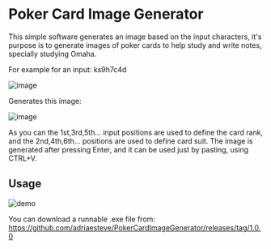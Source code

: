 
# Poker Card Image Generator

This simple software generates an image based on the input characters, it's purpose is to generate images of poker cards to help study and write notes, specially studying Omaha.

For example for an input: ks9h7c4d

![image](https://github.com/adriaesteve/PokerCardImageGenerator/assets/4983606/cd2db358-31be-4633-8ac8-c2f35b8408d6)


Generates this image:

![image](https://github.com/adriaesteve/PokerCardImageGenerator/assets/4983606/959dfa13-a8b0-4ebc-95bf-370dbbc9c117)

As you can the 1st,3rd,5th... input positions are used to define the card rank, and the 2nd,4th,6th... positions are used to define card suit.
The image is generated after pressing Enter, and it can be used just by pasting, using CTRL+V.

## Usage

![demo](https://github.com/adriaesteve/PokerCardImageGenerator/assets/4983606/82f611df-921b-4d42-9a80-6352becc3789)


You can download a runnable .exe file from: https://github.com/adriaesteve/PokerCardImageGenerator/releases/tag/1.0.0


